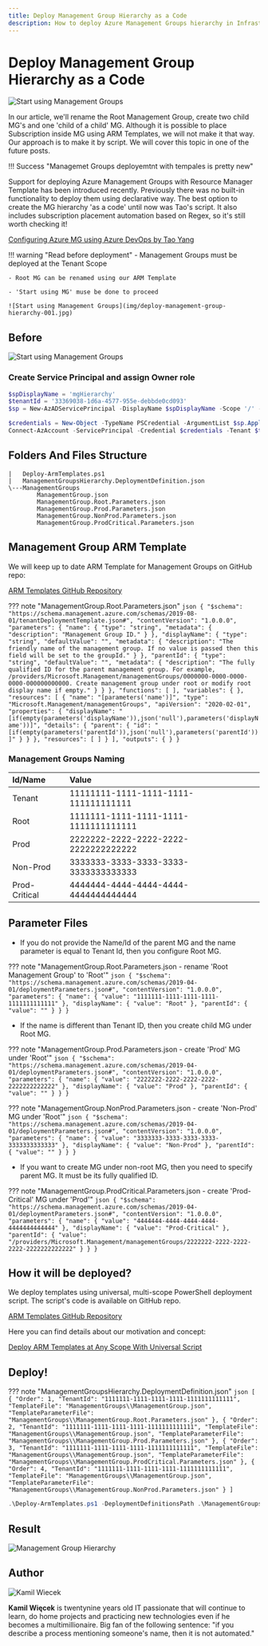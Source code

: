 ```yaml
---
title: Deploy Management Group Hierarchy as a Code
description: How to deploy Azure Management Groups hierarchy in Infrastructure as a Code manner?
---
```


# Deploy Management Group Hierarchy as a Code

![Start using Management Groups](img/deploy-management-group-hierarchy-006.jpg)

In our article, we'll rename the Root Management Group, create two child MG's and one 'child of a child' MG. Although it is possible to place Subscription inside MG using ARM Templates, we will not make it that way. Our approach is to make it by script. We will cover this topic in one of the future posts.

!!! Success "Managemet Groups deployemtnt with tempales is pretty new"

Support for deploying Azure Management Groups with Resource Manager Template has been introduced recently. Previously there was no built-in functionality to deploy them using declarative way. The best option to create the MG hierarchy 'as a code' until now was Tao's script. It also includes subscription placement automation based on Regex, so it's still worth checking it!

[Configuring Azure MG using Azure DevOps by Tao Yang](https://blog.tyang.org/2019/09/08/configuring-azure-management-group-hierarchy-using-azure-devops/)

!!! warning "Read before deployment"
    - Management Groups must be deployed at the Tenant Scope

    - Root MG can be renamed using our ARM Template

    - 'Start using MG' muse be done to proceed

    ![Start using Management Groups](img/deploy-management-group-hierarchy-001.jpg)

## Before

![Start using Management Groups](img/deploy-management-group-hierarchy-003.jpg)


### Create Service Principal and assign Owner role

``` powershell
$spDisplayName = 'mgHierarchy'
$tenantId = '33369038-1d6a-4577-955e-debbde0cd093'
$sp = New-AzADServicePrincipal -DisplayName $spDisplayName -Scope '/' -Role Owner

$credentials = New-Object -TypeName PSCredential -ArgumentList $sp.ApplicationId, $sp.Secret
Connect-AzAccount -ServicePrincipal -Credential $credentials -Tenant $tenantId

```

## Folders And Files Structure

```
|   Deploy-ArmTemplates.ps1
|   ManagementGroupsHierarchy.DeploymentDefinition.json
\---ManagementGroups
        ManagementGroup.json
        ManagementGroup.Root.Parameters.json
        ManagementGroup.Prod.Parameters.json
        ManagementGroup.NonProd.Parameters.json
        ManagementGroup.ProdCritical.Parameters.json
```

## Management Group ARM Template

We will keep up to date ARM Template for Management Groups on GitHub repo: 

[ARM Templates GitHub Repository](https://github.com/kwiecek/arm-templates )

??? note "ManagementGroup.Root.Parameters.json"
    ``` json
    {
        "$schema": "https://schema.management.azure.com/schemas/2019-08-01/tenantDeploymentTemplate.json#",
        "contentVersion": "1.0.0.0",
        "parameters": {
            "name": {
                "type": "string",
                "metadata": {
                    "description": "Management Group ID."
                }
            },
            "displayName": {
                "type": "string",
                "defaultValue": "",
                "metadata": {
                    "description": "The friendly name of the management group. If no value is passed then this field will be set to the groupId."
                }
            },
            "parentId": {
                "type": "string",
                "defaultValue": "",
                "metadata": {
                    "description": "The fully qualified ID for the parent management group. For example, /providers/Microsoft.Management/managementGroups/0000000-0000-0000-0000-000000000000. Create management group under root or modify root display name if empty."
                }
            }
        },
        "functions": [
        ],
        "variables": {
        },
        "resources": [
            {
                "name": "[parameters('name')]",
                "type": "Microsoft.Management/managementGroups",
                "apiVersion": "2020-02-01",
                "properties": {
                    "displayName": "[if(empty(parameters('displayName')),json('null'),parameters('displayName'))]",
                    "details": {
                        "parent": {
                            "id": "[if(empty(parameters('parentId')),json('null'),parameters('parentId'))]"
                        }
                    }
                },
                "resources": [
                ]
            }
        ],
        "outputs": {
        }
    }
    ```




### Management Groups Naming

Id/Name         | Value
:-------------- |:-------------
Tenant          | 11111111-1111-1111-1111-111111111111
Root            | 1111111-1111-1111-1111-1111111111111
Prod            | 2222222-2222-2222-2222-2222222222222
Non-Prod        | 3333333-3333-3333-3333-3333333333333
Prod-Critical   | 4444444-4444-4444-4444-4444444444444

## Parameter Files

- If you do not provide the Name/Id of the parent MG and the name parameter is equal to Tenant Id, then you configure Root MG. 

??? note "ManagementGroup.Root.Parameters.json - rename 'Root Management Group' to 'Root'"
    ``` json
    {
        "$schema": "https://schema.management.azure.com/schemas/2019-04-01/deploymentParameters.json#",
        "contentVersion": "1.0.0.0",
        "parameters": {
            "name": {
                "value": "1111111-1111-1111-1111-1111111111111"
            },
            "displayName": {
                "value": "Root"
            },
            "parentId": {
                "value": ""
            }
        }
    }    
    ```

- If the name is different than Tenant ID, then you create child MG under Root MG.

??? note "ManagementGroup.Prod.Parameters.json - create 'Prod' MG under 'Root'"
    ``` json
    {
        "$schema": "https://schema.management.azure.com/schemas/2019-04-01/deploymentParameters.json#",
        "contentVersion": "1.0.0.0",
        "parameters": {
            "name": {
                "value": "2222222-2222-2222-2222-2222222222222"
            },
            "displayName": {
                "value": "Prod"
            },
            "parentId": {
                "value": ""
            }
        }
    }    
    ```

??? note "ManagementGroup.NonProd.Parameters.json - create 'Non-Prod' MG under 'Root'"
    ``` json
    {
        "$schema": "https://schema.management.azure.com/schemas/2019-04-01/deploymentParameters.json#",
        "contentVersion": "1.0.0.0",
        "parameters": {
            "name": {
                "value": "3333333-3333-3333-3333-3333333333333"
            },
            "displayName": {
                "value": "Non-Prod"
            },
            "parentId": {
                "value": ""
            }
        }
    }    
    ```

- If you want to create MG under non-root MG, then you need to specify parent MG. It must be its fully qualified ID.

??? note "ManagementGroup.ProdCritical.Parameters.json - create 'Prod-Critical' MG under 'Prod'"
    ``` json
    {
        "$schema": "https://schema.management.azure.com/schemas/2019-04-01/deploymentParameters.json#",
        "contentVersion": "1.0.0.0",
        "parameters": {
            "name": {
                "value": "4444444-4444-4444-4444-4444444444444"
            },
            "displayName": {
                "value": "Prod-Critical"
            },
            "parentId": {
                "value": "/providers/Microsoft.Management/managementGroups/2222222-2222-2222-2222-2222222222222"
            }
        }
    }    
    ```


## How it will be deployed?


We deploy templates using universal, multi-scope PowerShell deployment script. The script's code is available on GitHub repo. 

[ARM Templates GitHub Repository](https://github.com/kwiecek/azure-arm-deployment-script)

Here you can find details about our motivation and concept:

[Deploy ARM Templates at Any Scope With Universal Script](/azure-arm-deployment-script)



## Deploy!

??? note "ManagementGroupsHierarchy.DeploymentDefinition.json"
    ``` json
    [
        {
            "Order": 1,
            "TenantId": "1111111-1111-1111-1111-1111111111111",
            "TemplateFile": "ManagementGroups\\ManagementGroup.json",
            "TemplateParameterFile": "ManagementGroups\\ManagementGroup.Root.Parameters.json"
        },
        {
            "Order": 2,
            "TenantId": "1111111-1111-1111-1111-1111111111111",
            "TemplateFile": "ManagementGroups\\ManagementGroup.json",
            "TemplateParameterFile": "ManagementGroups\\ManagementGroup.Prod.Parameters.json"
        },
        {
            "Order": 3,
            "TenantId": "1111111-1111-1111-1111-1111111111111",
            "TemplateFile": "ManagementGroups\\ManagementGroup.json",
            "TemplateParameterFile": "ManagementGroups\\ManagementGroup.ProdCritical.Parameters.json"
        },
        {
            "Order": 4,
            "TenantId": "1111111-1111-1111-1111-1111111111111",
            "TemplateFile": "ManagementGroups\\ManagementGroup.json",
            "TemplateParameterFile": "ManagementGroups\\ManagementGroup.NonProd.Parameters.json"
        }
    ]
    ```

``` powershell
.\Deploy-ArmTemplates.ps1 -DeploymentDefinitionsPath .\ManagementGroupsHierarchy.DeploymentDefinition.json
```

## Result

![Management Group Hierarchy](img/deploy-management-group-hierarchy-004.jpg)


## Author

![Kamil Wiecek](img/kamil-wiecek-001.png)

**Kamil Więcek** is twentynine years old IT passionate that will continue to learn, do home projects and practicing new technologies even if he becomes a multimillionaire. 
Big fan of the following sentence: "if you describe a process mentioning someone's name, then it is not automated."
